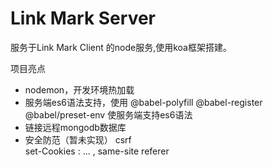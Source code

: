 # Link Mark Server
服务于Link Mark Client 的node服务,使用koa框架搭建。

项目亮点
- nodemon，开发环境热加载
- 服务端es6语法支持，使用 @babel-polyfill @babel-register @babel/preset-env 使服务端支持es6语法
- 链接远程mongodb数据库
- 安全防范（暂未实现）
  csrf  
    set-Cookies :  ... , same-site 
    referer

